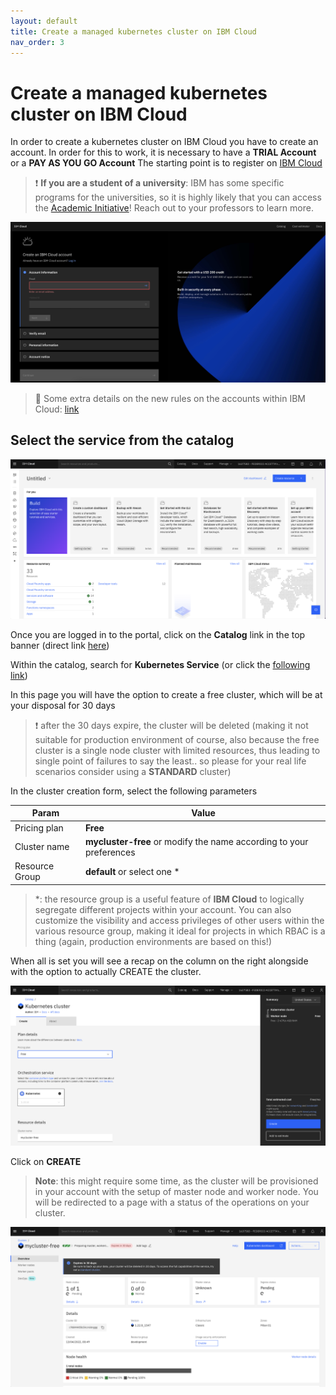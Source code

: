 ```yaml
---
layout: default
title: Create a managed kubernetes cluster on IBM Cloud
nav_order: 3
---
```


# Create a managed kubernetes cluster on IBM Cloud

In order to create a kubernetes cluster on IBM Cloud you have to create an account.
In order for this to work, it is necessary to have a **TRIAL Account** or a **PAY AS YOU GO Account**
The starting point is to register on [IBM Cloud](https://cloud.ibm.com/registration)

> ❗️ **If you are a student of a university**: IBM has some specific programs for the universities, so it is highly likely that you can access the [Academic Initiative](https://https://www.ibm.com/academic/)! Reach out to your professors to learn more.

![IBM Cloud Registration form](/img/ibm-cloud-registration.png)

> 🔎 Some extra details on the new rules on the accounts within IBM Cloud: [link](https://www.ibm.com/cloud/blog/announcements/securing-ibm-cloud-accounts)

## Select the service from the catalog

![IBM Cloud landing page](/img/ibm-cloud-landing.png)

Once you are logged in to the portal, click on the **Catalog** link in the top banner (direct link [here](https://cloud.ibm.com/catalog))

Within the catalog, search for **Kubernetes Service** (or click the [following link](https://cloud.ibm.com/kubernetes/catalog/create))

In this page you will have the option to create a free cluster, which will be at your disposal for 30 days

> ❗️ after the 30 days expire, the cluster will be deleted (making it not suitable for production environment of course, also because the free cluster is a single node cluster with limited resources, thus leading to single point of failures to say the least.. so please for your real life scenarios consider using a **STANDARD** cluster)

In the cluster creation form, select the following parameters

| Param       | Value        |
| ----------- | ----------- |
| Pricing plan  | **Free**       |
| Cluster name   | **mycluster-free** or modify the name according to your preferences  |
| Resource Group   | **default** or select one *  |

> *: the resource group is a useful feature of **IBM Cloud** to logically segregate different projects within your account. You can also customize the visibility and access privileges of other users within the various resource group, making it ideal for projects in which RBAC is a thing (again, production environments are based on this!)

When all is set you will see a recap on the column on the right alongside with the option to actually CREATE the cluster.

![IBM Cloud create cluster](/img/ibm-cloud-kube-create.png)

Click on **CREATE**

> **Note**: this might require some time, as the cluster will be provisioned in your account with the setup of master node and worker node. You will be redirected to a page with a status of the operations on your cluster.

![IBM Cloud cluster status](/img/ibm-cloud-kube-status.png)